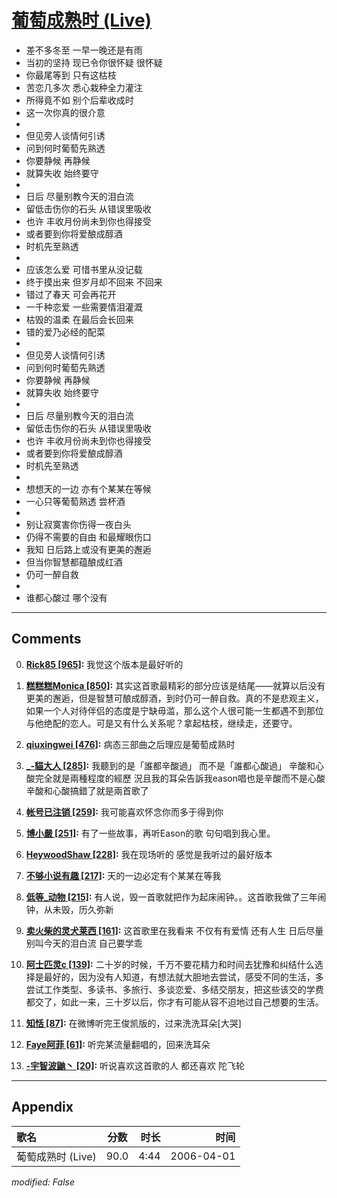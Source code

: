 # [葡萄成熟时 (Live)](https://music.163.com/song?id=65907)

* 差不多冬至 一早一晚还是有雨
* 当初的坚持 现已令你很怀疑 很怀疑
* 你最尾等到 只有这枯枝
* 苦恋几多次 悉心栽种全力灌注
* 所得竟不如 别个后辈收成时
* 这一次你真的很介意
* 
* 但见旁人谈情何引诱
* 问到何时葡萄先熟透
* 你要静候 再静候
* 就算失收 始终要守
* 
* 日后 尽量别教今天的泪白流
* 留低击伤你的石头 从错误里吸收
* 也许 丰收月份尚未到你也得接受
* 或者要到你将爱酿成醇酒
* 时机先至熟透
* 
* 应该怎么爱 可惜书里从没记载
* 终于摸出来 但岁月却不回来 不回来
* 错过了春天 可会再花开
* 一千种恋爱 一些需要情泪灌溉
* 枯毁的温柔 在最后会长回来
* 错的爱乃必经的配菜
* 
* 但见旁人谈情何引诱
* 问到何时葡萄先熟透
* 你要静候 再静候
* 就算失收 始终要守
* 
* 日后 尽量别教今天的泪白流
* 留低击伤你的石头 从错误里吸收
* 也许 丰收月份尚未到你也得接受
* 或者要到你将爱酿成醇酒
* 时机先至熟透
* 
* 想想天的一边 亦有个某某在等候
* 一心只等葡萄熟透 尝杯酒
* 
* 别让寂寞害你伤得一夜白头
* 仍得不需要的自由 和最耀眼伤口
* 我知 日后路上或没有更美的邂逅
* 但当你智慧都蕴酿成红酒
* 仍可一醉自救
* 
* 谁都心酸过 哪个没有


---

## Comments
0. **[Rick85 \[965\]](https://music.163.com/#/user/home?id=44425180):** 我觉这个版本是最好听的

1. **[糕糕糕Monica \[850\]](https://music.163.com/#/user/home?id=86079236):** 其实这首歌最精彩的部分应该是结尾——就算以后没有更美的邂逅，但是智慧可酿成醇酒，到时仍可一醉自救。真的不是悲观主义，如果一个人对待伴侣的态度是宁缺毋滥，那么这个人很可能一生都遇不到那位与他绝配的恋人。可是又有什么关系呢？拿起枯枝，继续走，还要守。

2. **[qiuxingwei \[476\]](https://music.163.com/#/user/home?id=39826190):** 病态三部曲之后理应是葡萄成熟时

3. **[_-貓大人 \[285\]](https://music.163.com/#/user/home?id=294501996):** 我聽到的是「誰都辛酸過」 而不是「誰都心酸過」 辛酸和心酸完全就是兩種程度的經歷 況且我的耳朵告訴我eason唱也是辛酸而不是心酸 辛酸和心酸搞錯了就是兩首歌了

4. **[帐号已注销 \[259\]](https://music.163.com/#/user/home?id=294327376):** 我可能喜欢怀念你而多于得到你

5. **[博小嚴 \[251\]](https://music.163.com/#/user/home?id=52462650):** 有了一些故事，再听Eason的歌 句句唱到我心里。

6. **[HeywoodShaw \[228\]](https://music.163.com/#/user/home?id=44805930):** 我在现场听的 感觉是我听过的最好版本

7. **[不够小说有趣 \[217\]](https://music.163.com/#/user/home?id=37451793):** 天的一边必定有个某某在等我

8. **[低等_动物 \[215\]](https://music.163.com/#/user/home?id=49134561):** 有人说，毁一首歌就把作为起床闹钟。。这首歌我做了三年闹钟，从未毁，历久弥新

9. **[卖火柴的灵犬莱西 \[161\]](https://music.163.com/#/user/home?id=96122440):** 这首歌里在我看来 不仅有有爱情 还有人生 日后尽量别叫今天的泪白流 自己要学乖

10. **[阿士匹灵c \[139\]](https://music.163.com/#/user/home?id=359842720):** 二十岁的时候，千万不要花精力和时间去犹豫和纠结什么选择是最好的，因为没有人知道，有想法就大胆地去尝试，感受不同的生活，多尝试工作类型、多读书、多旅行、多谈恋爱、多结交朋友，把这些该交的学费都交了，如此一来，三十岁以后，你才有可能从容不迫地过自己想要的生活。

11. **[知恬 \[87\]](https://music.163.com/#/user/home?id=46351829):** 在微博听完王俊凯版的，过来洗洗耳朵[大哭]

12. **[Faye阿菲 \[61\]](https://music.163.com/#/user/home?id=322465420):** 听完某流量翻唱的，回来洗耳朵

13. **[-宇智波鼬丶 \[20\]](https://music.163.com/#/user/home?id=269247537):** 听说喜欢这首歌的人 都还喜欢 陀飞轮



---

## Appendix

|歌名|分数|时长|时间|
|:---|:---:|---:|---:|
|葡萄成熟时 (Live)|90.0|4:44|2006-04-01

*modified: False*